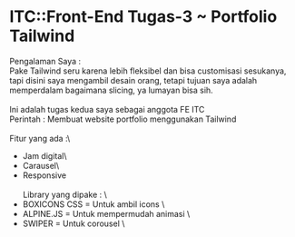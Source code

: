 # ITC::Front-End Tugas-3 ~ Portfolio Tailwind

Pengalaman Saya :\
Pake Tailwind seru karena lebih fleksibel dan bisa customisasi sesukanya, tapi disini saya mengambil desain orang, tetapi tujuan saya adalah memperdalam bagaimana slicing, ya lumayan bisa sih.\
\
Ini adalah tugas kedua saya sebagai anggota FE ITC\
Perintah : Membuat website portfolio menggunakan Tailwind\
\
Fitur yang ada :\
- Jam digital\
- Carausel\
- Responsive\
\
Library yang dipake : \
- BOXICONS CSS = Untuk ambil icons \
- ALPINE.JS = Untuk mempermudah animasi \
- SWIPER = Untuk corousel \
